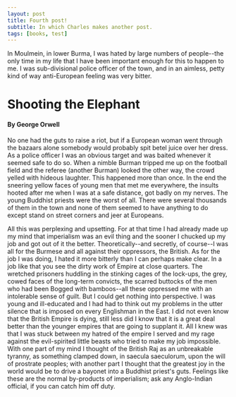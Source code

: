 ```yaml
---
layout: post
title: Fourth post!
subtitle: In which Charles makes another post.
tags: [books, test]
---
```


In Moulmein, in lower Burma, I was hated by large numbers of people--the
only time in my life that I have been important enough for this to happen
to me. I was sub-divisional police officer of the town, and in an
aimless, petty kind of way anti-European feeling was very bitter. 
<h1>Shooting the Elephant</h1>
<h4>By George Orwell</h4>No one
had the guts to raise a riot, but if a European woman went through the
bazaars alone somebody would probably spit betel juice over her dress. As
a police officer I was an obvious target and was baited whenever it
seemed safe to do so. When a nimble Burman tripped me up on the football
field and the referee (another Burman) looked the other way, the crowd
yelled with hideous laughter. This happened more than once. In the end
the sneering yellow faces of young men that met me everywhere, the
insults hooted after me when I was at a safe distance, got badly on my
nerves. The young Buddhist priests were the worst of all. There were
several thousands of them in the town and none of them seemed to have
anything to do except stand on street corners and jeer at Europeans.

All this was perplexing and upsetting. For at that time I had already
made up my mind that imperialism was an evil thing and the sooner I
chucked up my job and got out of it the better. Theoretically--and
secretly, of course--I was all for the Burmese and all against their
oppressors, the British. As for the job I was doing, I hated it more
bitterly than I can perhaps make clear. In a job like that you see the
dirty work of Empire at close quarters. The wretched prisoners huddling
in the stinking cages of the lock-ups, the grey, cowed faces of the
long-term convicts, the scarred buttocks of the men who had been Bogged
with bamboos--all these oppressed me with an intolerable sense of guilt.
But I could get nothing into perspective. I was young and ill-educated
and I had had to think out my problems in the utter silence that is
imposed on every Englishman in the East. I did not even know that the
British Empire is dying, still less did I know that it is a great deal
better than the younger empires that are going to supplant it. All I knew
was that I was stuck between my hatred of the empire I served and my rage
against the evil-spirited little beasts who tried to make my job
impossible. With one part of my mind I thought of the British Raj as an
unbreakable tyranny, as something clamped down, in saecula saeculorum,
upon the will of prostrate peoples; with another part I thought that the
greatest joy in the world would be to drive a bayonet into a Buddhist
priest's guts. Feelings like these are the normal by-products of
imperialism; ask any Anglo-Indian official, if you can catch him off
duty.
